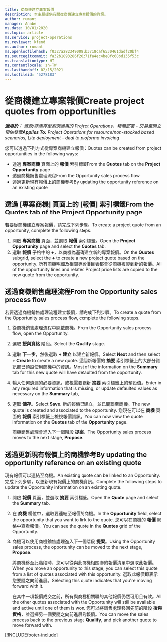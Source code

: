 ```yaml
---
title: 從商機建立專案報價
description: 本主題提供有關從商機建立專案報價的資訊。
author: rumant
manager: Annbe
ms.date: 10/01/2020
ms.topic: article
ms.service: project-operations
ms.reviewer: kfend
ms.author: rumant
ms.openlocfilehash: f0327a2823490081b3718caf6530461dadf20bf4
ms.sourcegitcommit: fa32b1893286f20271fa4ec4be8fc68bd135f53c
ms.translationtype: HT
ms.contentlocale: zh-TW
ms.lasthandoff: 02/15/2021
ms.locfileid: "5278183"
---
```

# <a name="create-project-quotes-from-opportunities"></a><span data-ttu-id="659f7-103">從商機建立專案報價</span><span class="sxs-lookup"><span data-stu-id="659f7-103">Create project quotes from opportunities</span></span>

<span data-ttu-id="659f7-104">_**適用於：** 資源/非庫存型案例適用的 Project Operations、精簡部署 - 交易至開立預估發票_</span><span class="sxs-lookup"><span data-stu-id="659f7-104">_**Applies To:** Project Operations for resource/non-stocked based scenarios, Lite deployment - deal to proforma invoicing_</span></span>

<span data-ttu-id="659f7-105">您可以透過下列方式從專案商機建立報價：</span><span class="sxs-lookup"><span data-stu-id="659f7-105">Quotes can be created from project opportunities in the following ways:</span></span>

- <span data-ttu-id="659f7-106">透過 **專案商機** 頁面上的 **報價** 索引標籤</span><span class="sxs-lookup"><span data-stu-id="659f7-106">From the **Quotes** tab on the **Project Opportunity** page</span></span>
- <span data-ttu-id="659f7-107">透過商機銷售處理流程</span><span class="sxs-lookup"><span data-stu-id="659f7-107">From the Opportunity sales process flow</span></span>
- <span data-ttu-id="659f7-108">透過更新現有報價上的商機參考</span><span class="sxs-lookup"><span data-stu-id="659f7-108">By updating the opportunity reference on an existing quote</span></span>

## <a name="from-the-quotes-tab-of-the-project-opportunity-page"></a><span data-ttu-id="659f7-109">透過 [專案商機] 頁面上的 [報價] 索引標籤</span><span class="sxs-lookup"><span data-stu-id="659f7-109">From the Quotes tab of the Project Opportunity page</span></span>

<span data-ttu-id="659f7-110">若要從商機建立專案報價，請完成下列步驟。</span><span class="sxs-lookup"><span data-stu-id="659f7-110">To create a project quote from an opportunity, complete the following steps.</span></span>

1. <span data-ttu-id="659f7-111">開啟 **專案商機** 頁面，並選取 **報價** 索引標籤。</span><span class="sxs-lookup"><span data-stu-id="659f7-111">Open the **Project Opportunity** page and select the **Quotes** tab.</span></span> 
2. <span data-ttu-id="659f7-112">選取 **報價** 子格中的 **+**，以商機為基礎建立新的專案報價。</span><span class="sxs-lookup"><span data-stu-id="659f7-112">On the **Quotes** subgrid, select the **+** to create a new project quote based on the opportunity.</span></span> <span data-ttu-id="659f7-113">所有商機明細及相關專案價目表都會從商機複製到新的報價。</span><span class="sxs-lookup"><span data-stu-id="659f7-113">All of the opportunity lines and related Project price lists are copied to the new quote from the opportunity.</span></span>

## <a name="from-the-opportunity-sales-process-flow"></a><span data-ttu-id="659f7-114">透過商機銷售處理流程</span><span class="sxs-lookup"><span data-stu-id="659f7-114">From the Opportunity sales process flow</span></span>

<span data-ttu-id="659f7-115">若要透過商機銷售處理流程建立報價，請完成下列步驟。</span><span class="sxs-lookup"><span data-stu-id="659f7-115">To create a quote from the Opportunity sales process flow, complete the following steps.</span></span>

1. <span data-ttu-id="659f7-116">從商機銷售處理流程中開啟商機。</span><span class="sxs-lookup"><span data-stu-id="659f7-116">From the Opportunity sales process flow, open the Opportunity.</span></span>
2. <span data-ttu-id="659f7-117">選取 **授與資格** 階段。</span><span class="sxs-lookup"><span data-stu-id="659f7-117">Select the **Qualify** stage.</span></span> 
3. <span data-ttu-id="659f7-118">選取 **下一步**，然後選取 **+ 建立** 以建立新報價。</span><span class="sxs-lookup"><span data-stu-id="659f7-118">Select **Next** and then select **+ Create** to create a new quote.</span></span> <span data-ttu-id="659f7-119">這個新報價的 **摘要** 索引標籤上的大部分資訊都已預設使用商機中的資訊。</span><span class="sxs-lookup"><span data-stu-id="659f7-119">Most of the information on the **Summary** tab for this new quote will have defaulted from the opportunity.</span></span> 
4. <span data-ttu-id="659f7-120">輸入任何遺漏的必要資訊，或視需要更新 **摘要** 索引標籤上的預設值。</span><span class="sxs-lookup"><span data-stu-id="659f7-120">Enter in any required information that is missing, or update defaulted values as necessary on the **Summary** tab,</span></span>
5. <span data-ttu-id="659f7-121">選取 **儲存**。</span><span class="sxs-lookup"><span data-stu-id="659f7-121">Select **Save**.</span></span> <span data-ttu-id="659f7-122">新的報價已建立，並已關聯至商機。</span><span class="sxs-lookup"><span data-stu-id="659f7-122">The new quote is created and associated to the opportunity.</span></span> <span data-ttu-id="659f7-123">您現在可以在 **商機** 頁面的 **報價** 索引標籤上檢視報價資訊。</span><span class="sxs-lookup"><span data-stu-id="659f7-123">You can now view the quote information on the **Quotes** tab of the **Opportunity** page.</span></span> 

   <span data-ttu-id="659f7-124">商機銷售處理會進入下一個階段 **提案**。</span><span class="sxs-lookup"><span data-stu-id="659f7-124">The Opportunity sales process moves to the next stage, **Propose**.</span></span>


## <a name="by-updating-the-opportunity-reference-on-an-existing-quote"></a><span data-ttu-id="659f7-125">透過更新現有報價上的商機參考</span><span class="sxs-lookup"><span data-stu-id="659f7-125">By updating the opportunity reference on an existing quote</span></span>

<span data-ttu-id="659f7-126">現有報價可以連結至商機。</span><span class="sxs-lookup"><span data-stu-id="659f7-126">An existing quote can be linked to an Opportunity.</span></span> <span data-ttu-id="659f7-127">完成下列步驟，以更新現有報價上的商機資訊。</span><span class="sxs-lookup"><span data-stu-id="659f7-127">Complete the following steps to update the Opportunity information on an existing quote.</span></span>

1. <span data-ttu-id="659f7-128">開啟 **報價** 頁面，並選取 **摘要** 索引標籤。</span><span class="sxs-lookup"><span data-stu-id="659f7-128">Open the **Quote** page and select the **Summary** tab.</span></span>
2. <span data-ttu-id="659f7-129">在 **商機** 欄位中，選取要連結至報價的商機。</span><span class="sxs-lookup"><span data-stu-id="659f7-129">In the **Opportunity** field, select the opportunity that you want to link to the quote.</span></span> <span data-ttu-id="659f7-130">您可以在商機的 **報價** 網格中查看報價。</span><span class="sxs-lookup"><span data-stu-id="659f7-130">You can see the quote in the **Quotes** grid of the Opportunity.</span></span> 
3. <span data-ttu-id="659f7-131">商機可以使用商機銷售處理進入下一個階段 **提案**。</span><span class="sxs-lookup"><span data-stu-id="659f7-131">Using the Opportunity sales process, the opportunity can be moved to the next stage, **Propose**.</span></span> 

   <span data-ttu-id="659f7-132">將商機移至此階段時，您可以從與此商機相關聯的報價清單中選取此報價。</span><span class="sxs-lookup"><span data-stu-id="659f7-132">When you move an opportunity to this stage, you can select this quote from a list of quotes associated with this opportunity.</span></span> <span data-ttu-id="659f7-133">選取此報價即表示您要隨之向前進展。</span><span class="sxs-lookup"><span data-stu-id="659f7-133">Selecting this quote indicates that you're moving forward with it.</span></span>

   <span data-ttu-id="659f7-134">在其中一項報價成交之前，所有與商機相關聯的其他報價仍然可用且有效。</span><span class="sxs-lookup"><span data-stu-id="659f7-134">All the other quotes associated with the Opportunity will still be available and active until one of them is won.</span></span> <span data-ttu-id="659f7-135">您可以將銷售處理移回先前的階段 **授與資格**，並選擇另一個要隨之向前進展的報價。</span><span class="sxs-lookup"><span data-stu-id="659f7-135">You can move the sales process back to the previous stage **Qualify**, and pick another quote to move forward with.</span></span>


[!INCLUDE[footer-include](../includes/footer-banner.md)]